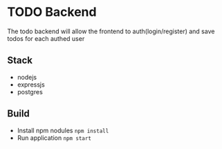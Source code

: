 # TODO Backend
The todo backend will allow the frontend to auth(login/register) and save todos for each authed user

## Stack
* nodejs
* expressjs
* postgres

## Build
* Install npm nodules `npm install`
* Run application `npm start`
